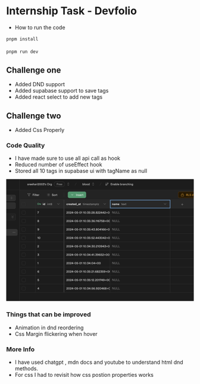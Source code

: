 # Internship Task - Devfolio

- How to run the code 
```bash
pnpm install

pnpm run dev
```


## Challenge one 
<ul>
  <li>Added DND support</li>
  <li>Added supabase support to save tags</li>
  <li>Added react select to add new tags</li>
</ul> 


## Challenge two 
<ul>
  <li>Added Css Properly</li>
</ul> 



### Code Quality 

- I have made sure to use all api call as hook
- Reduced number of useEffect hook
- Stored all 10 tags in supabase ui with tagName as null
<img src="./public/db.png"/>



### Things that can be improved
- Animation in dnd reordering
- Css Margin flickering when hover



### More Info
- I have used chatgpt , mdn docs and youtube to understand html dnd methods.
- For css I had to revisit how css postion properties works